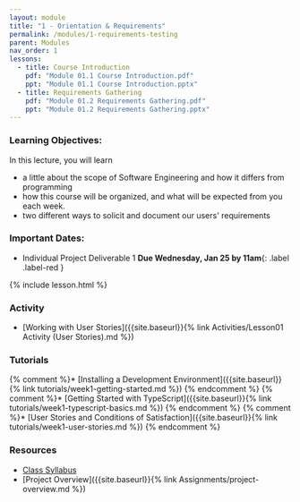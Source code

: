 ```yaml
---
layout: module
title: "1 - Orientation & Requirements"
permalink: /modules/1-requirements-testing
parent: Modules
nav_order: 1
lessons: 
  - title: Course Introduction
    pdf: "Module 01.1 Course Introduction.pdf"
    ppt: "Module 01.1 Course Introduction.pptx"
  - title: Requirements Gathering
    pdf: "Module 01.2 Requirements Gathering.pdf" 
    ppt: "Module 01.2 Requirements Gathering.pptx"
---
```

### Learning Objectives:
In this lecture, you will learn

* a little about the scope of Software Engineering and how it differs from programming
* how this course will be organized, and what will be expected from you each week.
* two different ways to solicit and document our users' requirements

### Important Dates:
* Individual Project Deliverable 1 **Due Wednesday, Jan 25 by 11am**{: .label .label-red }

{% include lesson.html %}

### Activity
* [Working with User Stories]({{site.baseurl}}{% link Activities/Lesson01 Activity (User Stories).md %})

### Tutorials
{% comment %}* [Installing a Development Environment]({{site.baseurl}}{% link tutorials/week1-getting-started.md %}) {% endcomment %}
{% comment %}* [Getting Started with TypeScript]({{site.baseurl}}{% link tutorials/week1-typescript-basics.md %}) {% endcomment %}
{% comment %}* [User Stories and Conditions of Satisfaction]({{site.baseurl}}{% link tutorials/week1-user-stories.md %}) {% endcomment %}

### Resources
* [Class Syllabus](https://neu-se.github.io/CS4530-Spring-2023/)
* [Project Overview]({{site.baseurl}}{% link Assignments/project-overview.md %})